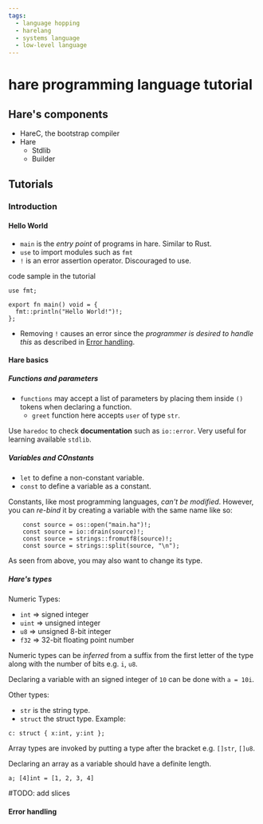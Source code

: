 ```yaml
---
tags:
  - language hopping
  - harelang
  - systems language
  - low-level language
---
```


# hare programming language tutorial

## Hare's components

- HareC, the bootstrap compiler
- Hare
  - Stdlib
  - Builder

## Tutorials

### Introduction

#### Hello World

- `main` is the _entry point_ of programs in hare. Similar to Rust.
- `use` to import modules such as `fmt`
- `!` is an error assertion operator. Discouraged to use.

code sample in the tutorial

```hare
use fmt;

export fn main() void = {
  fmt::println("Hello World!")!;
};
```

- Removing `!` causes an error since the _programmer is desired to handle this_ as
described in [Error handling](####error-handling).

#### Hare basics

##### Functions and parameters

- `functions` may accept a list of parameters by placing them
inside `()` tokens when declaring a function.
  - `greet` function here accepts `user` of type `str`.

Use `haredoc` to check **documentation** such as `io::error`. Very useful for learning
available `stdlib`.

##### Variables and COnstants

- `let` to define a non-constant variable.
- `const` to define a variable as a constant.

Constants, like most programming languages, _can't be modified_. However, you can
_re-bind_ it by creating a variable with the same name like so:

```hare
	const source = os::open("main.ha")!;
	const source = io::drain(source)!;
	const source = strings::fromutf8(source)!;
	const source = strings::split(source, "\n");
```

As seen from above, you may also want to change its type.

##### Hare's types

Numeric Types:

- `int` ⇒ signed integer
- `uint` ⇒ unsigned integer
- `u8` ⇒ unsigned 8-bit integer
- `f32` ⇒ 32-bit floating point number

Numeric types can be _inferred_ from a suffix from the first letter of the type
along with the number of bits e.g. `i`, `u8`.

Declaring a variable with an signed integer of `10` can be done with `a = 10i`.

Other types:

- `str` is the string type.
- `struct` the struct type. Example:

```hare
c: struct { x:int, y:int };
```

Array types are invoked by putting a type after the bracket e.g. `[]str`, `[]u8`.

Declaring an array as a variable should have a definite length.

```hare
a; [4]int = [1, 2, 3, 4]
```

#TODO: add slices

#### Error handling



